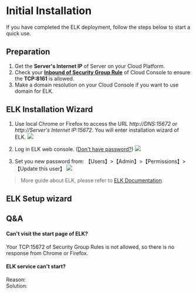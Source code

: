 # Initial Installation

If you have completed the ELK deployment, follow the steps below to start a quick use.

## Preparation

1. Get the **Server's Internet IP** of Server on your Cloud Platform.
2. Check your **[Inbound of Security Group Rule](https://support.websoft9.com/docs/faq/tech-instance.html)** of Cloud Console to ensure the **TCP:8161** is allowed.
3. Make a domain resolution on your Cloud Console if you want to use domain for ELK.

## ELK Installation Wizard

1. Use local Chrome or Firefox to access the URL *http://DNS:15672* or *http://Server's Internet IP:15672*. You will enter installation wizard of ELK.
   ![](https://libs.websoft9.com/Websoft9/DocsPicture/zh/elk/elk-login-websoft9.png)

2. Log in ELK web console. ([Don't have password?](/stack-accounts.md#elk)) 
   ![](https://libs.websoft9.com/Websoft9/DocsPicture/zh/elk/elk-bk-websoft9.png)

3. Set you new password from: 【Users】>【Admin】>【Permissions】>【Update this user】
   ![](https://libs.websoft9.com/Websoft9/DocsPicture/zh/elk/elk-pw-websoft9.png)

> More guide about ELK, please refer to [ELK Documentation](https://www.elk.com/documentation.html).

## ELK Setup wizard

## Q&A

#### Can't visit the start page of ELK?

Your TCP:15672 of Security Group Rules is not allowed, so there is no response from Chrome or Firefox.

#### ELK service can't start? 
Reason:  
Solution:  

